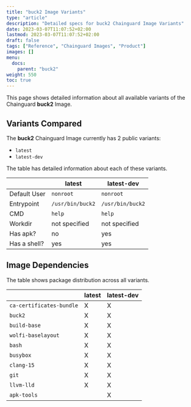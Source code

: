 ```yaml
---
title: "buck2 Image Variants"
type: "article"
description: "Detailed specs for buck2 Chainguard Image Variants"
date: 2023-03-07T11:07:52+02:00
lastmod: 2023-03-07T11:07:52+02:00
draft: false
tags: ["Reference", "Chainguard Images", "Product"]
images: []
menu:
  docs:
    parent: "buck2"
weight: 550
toc: true
---
```


This page shows detailed information about all available variants of the Chainguard **buck2** Image.

## Variants Compared
The **buck2** Chainguard Image currently has 2 public variants: 

- `latest`
- `latest-dev`

The table has detailed information about each of these variants.

|              | latest           | latest-dev       |
|--------------|------------------|------------------|
| Default User | `nonroot`        | `nonroot`        |
| Entrypoint   | `/usr/bin/buck2` | `/usr/bin/buck2` |
| CMD          | `help`           | `help`           |
| Workdir      | not specified    | not specified    |
| Has apk?     | no               | yes              |
| Has a shell? | yes              | yes              |

## Image Dependencies
The table shows package distribution across all variants.

|                          | latest | latest-dev |
|--------------------------|--------|------------|
| `ca-certificates-bundle` | X      | X          |
| `buck2`                  | X      | X          |
| `build-base`             | X      | X          |
| `wolfi-baselayout`       | X      | X          |
| `bash`                   | X      | X          |
| `busybox`                | X      | X          |
| `clang-15`               | X      | X          |
| `git`                    | X      | X          |
| `llvm-lld`               | X      | X          |
| `apk-tools`              |        | X          |

